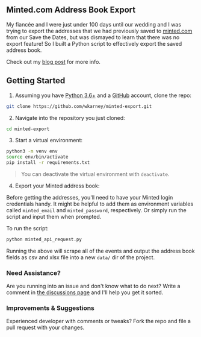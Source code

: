 ## Minted.com Address Book Export
My fiancée and I were just under 100 days until our wedding and I was trying to export the addresses that we had previously saved to [minted.com](https://minted.com) from our Save the Dates, but was dismayed to learn that there was no export feature! 
So I built a Python script to effectively export the saved address book.

Check out my [blog post](https://medium.com/@willkarnasiewicz/wedding-planning-meets-hacking-1c95be79035e) for more info.

## Getting Started
1. Assuming you have [Python 3.6+](https://www.python.org) and a [GitHub](https://www.github.com) account, clone the repo:

```bash
git clone https://github.com/wkarney/minted-export.git
```

2. Navigate into the repository you just cloned:

```bash
cd minted-export
```

3. Start a virtual environment:

```bash
python3 -m venv env
source env/bin/activate
pip install -r requirements.txt
```

>You can deactivate the virtual environment with `deactivate`.


4. Export your Minted address book:

Before getting the addresses, you'll need to have your Minted login credentials handy. 
It might be helpful to add them as environment variables called `minted_email` and `minted_password`, respectively. Or simply run the script and input them when prompted.

To run the script:

```bash
python minted_api_request.py
```

Running the above will scrape all of the events and output the address book fields as csv and xlsx file into a new `data/` dir of the project.

### Need Assistance?
Are you running into an issue and don't know what to do next? Write a comment in [the discussions page](https://github.com/wkarney/minted-export/discussions) and I'll help you get it sorted.

### Improvements & Suggestions
Experienced developer with comments or tweaks? Fork the repo and file a pull request with your changes.
